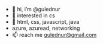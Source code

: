 - 👋 hi, i’m @gulednur
- 👀 interested in cs
- 🌱 html, css, javascript, java
- azure, azuread, networking 
- 📫 reach me gulednur@gmail.com

<!---
gulednur/gulednur is a ✨ special ✨ repository because its `README.md` (this file) appears on your GitHub profile.
You can click the Preview link to take a look at your changes.
--->
